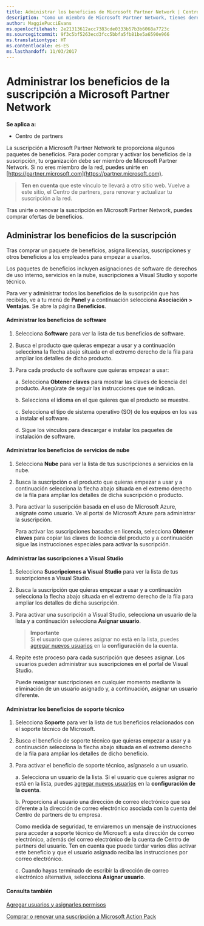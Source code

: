 ```yaml
---
title: Administrar los beneficios de Microsoft Partner Network | Centro de partners
description: "Como un miembro de Microsoft Partner Network, tienes derecho a determinados beneficios de suscripción. Explica cómo activar y administrar los beneficios de suscripción en el Centro de partners."
author: MaggiePucciEvans
ms.openlocfilehash: 2e21313612acc7383cde0333b57b3b6068a7723c
ms.sourcegitcommit: 9f3c5bf5263ecd3fcc5bbfa5fb81be5a6590e966
ms.translationtype: HT
ms.contentlocale: es-ES
ms.lasthandoff: 11/03/2017
---
```

# <a name="manage-your-microsoft-partner-network-membership-benefits"></a>Administrar los beneficios de la suscripción a Microsoft Partner Network

**Se aplica a:**

-  Centro de partners

La suscripción a Microsoft Partner Network te proporciona algunos paquetes de beneficios. Para poder comprar y activar los beneficios de la suscripción, tu organización debe ser miembro de Microsoft Partner Network. Si no eres miembro de la red, puedes unirte en [https://partner.microsoft.com](https://partner.microsoft.com).

>**Ten en cuenta** que este vínculo te llevará a otro sitio web. Vuelve a este sitio, el Centro de partners, para renovar y actualizar tu suscripción a la red.

Tras unirte o renovar la suscripción en Microsoft Partner Network, puedes comprar ofertas de beneficios.


## <a name="manage-your-membership-benefits"></a>Administrar los beneficios de la suscripción

Tras comprar un paquete de beneficios, asigna licencias, suscripciones y otros beneficios a los empleados para empezar a usarlos. 

Los paquetes de beneficios incluyen asignaciones de software de derechos de uso interno, servicios en la nube, suscripciones a Visual Studio y soporte técnico. 

Para ver y administrar todos los beneficios de la suscripción que has recibido, ve a tu menú de **Panel** y a continuación selecciona **Asociación > Ventajas**. Se abre la página **Beneficios**. 

#### <a name="manage-software-benefits"></a>Administrar los beneficios de software

1.  Selecciona **Software** para ver la lista de tus beneficios de software. 

2.  Busca el producto que quieras empezar a usar y a continuación selecciona la flecha abajo situada en el extremo derecho de la fila para ampliar los detalles de dicho producto. 

3. Para cada producto de software que quieras empezar a usar:

    a. Selecciona **Obtener claves** para mostrar las claves de licencia del producto. Asegúrate de seguir las instrucciones que se indican.

    b. Selecciona el idioma en el que quieres que el producto se muestre.

    c. Selecciona el tipo de sistema operativo (SO) de los equipos en los vas a instalar el software.

    d. Sigue los vínculos para descargar e instalar los paquetes de instalación de software.


#### <a name="manage-cloud-services-benefits"></a>Administrar los beneficios de servicios de nube

1. Selecciona **Nube** para ver la lista de tus suscripciones a servicios en la nube.

2. Busca la suscripción o el producto que quieras empezar a usar y a continuación selecciona la flecha abajo situada en el extremo derecho de la fila para ampliar los detalles de dicha suscripción o producto. 

3. Para activar la suscripción basada en el uso de Microsoft Azure, asígnate como usuario. Ve al portal de Microsoft Azure para administrar la suscripción.

    Para activar las suscripciones basadas en licencia, selecciona **Obtener claves** para copiar las claves de licencia del producto y a continuación sigue las instrucciones especiales para activar la suscripción.  


#### <a name="manage-visual-studio-subscriptions"></a>Administrar las suscripciones a Visual Studio

1. Selecciona **Suscripciones a Visual Studio** para ver la lista de tus suscripciones a Visual Studio. 

2. Busca la suscripción que quieras empezar a usar y a continuación selecciona la flecha abajo situada en el extremo derecho de la fila para ampliar los detalles de dicha suscripción. 

3. Para activar una suscripción a Visual Studio, selecciona un usuario de la lista y a continuación selecciona **Asignar usuario**. 

    >**Importante**<br>
Si el usuario que quieres asignar no está en la lista, puedes [agregar nuevos usuarios](create-user-accounts-and-set-permissions.md) en la **configuración de la cuenta**.

3. Repite este proceso para cada suscripción que desees asignar. Los usuarios pueden administrar sus suscripciones en el portal de Visual Studio. 

    Puede reasignar suscripciones en cualquier momento mediante la eliminación de un usuario asignado y, a continuación, asignar un usuario diferente. 


#### <a name="manage-support-benefits"></a>Administrar los beneficios de soporte técnico

1. Selecciona **Soporte** para ver la lista de tus beneficios relacionados con el soporte técnico de Microsoft. 

2. Busca el beneficio de soporte técnico que quieras empezar a usar y a continuación selecciona la flecha abajo situada en el extremo derecho de la fila para ampliar los detalles de dicho beneficio. 

3. Para activar el beneficio de soporte técnico, asígnaselo a un usuario. 
   
    a.  Selecciona un usuario de la lista. Si el usuario que quieres asignar no está en la lista, puedes [agregar nuevos usuarios](create-user-accounts-and-set-permissions.md) en la **configuración de la cuenta**.

    b.  Proporciona al usuario una dirección de correo electrónico que sea diferente a la dirección de correo electrónico asociada con la cuenta del Centro de partners de tu empresa. 
    
    Como medida de seguridad, te enviaremos un mensaje de instrucciones para acceder a soporte técnico de Microsoft a esta dirección de correo electrónico, además del correo electrónico de la cuenta de Centro de partners del usuario. Ten en cuenta que puede tardar varios días activar este beneficio y que el usuario asignado reciba las instrucciones por correo electrónico.    
    
    c.  Cuando hayas terminado de escribir la dirección de correo electrónico alternativa, selecciona **Asignar usuario**. 


#### <a name="see-also"></a>Consulta también

[Agregar usuarios y asignarles permisos](create-user-accounts-and-set-permissions.md)

[Comprar o renovar una suscripción a Microsoft Action Pack](mpn-get-action-pack.md)


